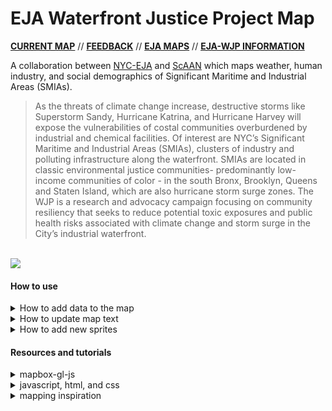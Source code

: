 # EJA Waterfront Justice Project Map

															

[**CURRENT MAP**](http://scaan.net/waterfrontmap/) //
[**FEEDBACK**](https://docs.google.com/forms/d/e/1FAIpQLSdLk8yvCCXT2nSOYlmBfkYXnPkRCpsYjNQWkWgdCgHwmcBTrQ/viewform) //
[**EJA MAPS**](http://www.tandfonline.com/doi/full/10.1080/13549839.2014.949644?scroll=top&needAccess=true) //
[**EJA-WJP INFORMATION**](http://www.nyc-eja.org/campaigns/waterfront-justice-project/)     
     
     
A collaboration between [NYC-EJA](http://www.nyc-eja.org/) and [ScAAN](http://scaan.net/) which maps weather, human industry, and social demographics of Significant Maritime and Industrial Areas (SMIAs).    


> As the threats of climate change increase, destructive storms like Superstorm Sandy, Hurricane Katrina, and Hurricane Harvey will expose the vulnerabilities of costal communities overburdened by industrial and chemical facilities. Of interest are NYC’s Significant Maritime and Industrial Areas (SMIAs), clusters of industry and polluting infrastructure along the waterfront. SMIAs are located in classic environmental justice communities- predominantly low-income communities of color - in the south Bronx, Brooklyn, Queens and Staten Island, which are also hurricane storm surge zones. The WJP is a research and advocacy campaign focusing on community resiliency that seeks to reduce potential toxic exposures and public health risks associated with climate change and storm surge in the City’s industrial waterfront.																							
   
   
<br/>
<img src="https://github.com/ScAAN/waterfrontmap/blob/master/Assets/images/demo.gif">

#### How to use
<details><summary> How to add data to the map </summary>
   
A very bare bones guide which assumes some familiarity with mapbox and python.   
1. Convert data to geojson  
2. Validate your geojson (i.e. [mapshaper](https://mapshaper.org/) or something similar)  
3. Take a look at your data with python and do preprocessing or select and existing property in your dataset (i.e. `Perc_POC_P003009`). You can see an example of such a script in `WFM_datahists.ipynb`.   
4. Go to `waterfrontmap.js` and add your geojson as a new source. Alternatively, ask Billy to add your geojson to the vector data. In order to [improve performance](https://www.mapbox.com/help/mapbox-gl-js-performance/), datasets are eventually combined into a single vector tileset using [tippecanoe](https://github.com/mapbox/tippecanoe) which is uploaded to Jalisa Gilmore's mapbox account. This tileset (`data.mbtiles`) can be viewed with [mbview](https://github.com/mapbox/mbview). If you have tippecanoe on your computer, you can use the script at `Processing/tippecanoe.sh` to combine the geojsons into a single vector tileset. Unfortunately, uploading cannot be easily automated, so the person who controls the mapbox account will have to do so.
```javascript
  map.addSource('sealevel2050', {
    "type": "geojson",
    "data": "./Data/SeaLevelRise2050.geojson"
  });
```
5. Go to `waterfrontmap.js` and add a new layer with `map.addLayer`, there are different types of layer such as [fill](https://www.mapbox.com/mapbox-gl-js/style-spec/#layers-fill) or [symbol](https://www.mapbox.com/mapbox-gl-js/style-spec/#layers-symbol) which you can use. Most layers we use will be fill. Set the source as the source as the one made in step 4.   
```javascript
map.addLayer({
  "id": "Sea Level Rise 2050",
  "type": "fill",
  "source": "sealevel2050",
  "paint": {
    "fill-color": "#03a9f4",
    "fill-opacity": 0
  }
},'water2','Bulk Storage Sites','SUPERUND2','CBS','MOSF');
```
6. Add the name and information of your layer in [our google sheet](https://docs.google.com/spreadsheets/d/1u3npfNWjwQl6uyFmSp9pwsJrGEn_bcBkErLjIw9J-z8/edit#gid=734073463) in the layer and legend sheets. See the already filled out fields for how to fill this out.
7. That should be it! But it probably won't be. Common issues are in the geojson geography and data typing.



</details>


<details><summary> How to update map text </summary>   
     
Edit the map text using the instructions on [our google sheet](https://docs.google.com/spreadsheets/d/1u3npfNWjwQl6uyFmSp9pwsJrGEn_bcBkErLjIw9J-z8/edit#gid=734073463).
     


</details>

<details><summary> How to add new sprites</summary>
   
Sprites are icons and patterns used by mapbox, but mapbox only has a limited catalogue of built in sprites. To add new sprites we make a custom mapbox style (we currently use [light v8](https://github.com/jingsam/mapbox-gl-styles/blob/master/Light.json)), and point it at a [custom spritesheet](https://raw.githubusercontent.com/ScAAN/waterfrontmap/master/Assets/sprite), which is a json file containing information about each sprite.   


1. You can download creative commons-licensed icons at [Noun Project](https://thenounproject.com/) if you credit them properly. Or make your own in [Inkscape](https://inkscape.org/en/).   
2. Recolor or resize your icons in Inkscape as needed.   
3. Once you have some icons, add them to the `all_sprites` folder , they must be SVGs (normal NOT inkscape SVG)   
3. Download [`spritezero-cli`](https://github.com/mapbox/spritezero-cli) or some form of [`spritezero`](https://github.com/mapbox/spritezero)   
4. Run `spritezero sprite` and `spritezero sprite@2x` in the directory above `all_sprites` to make sprite sheets. We need both a normal and an `@2x` version for high DPI monitors.   
5. This will create some files: `sprite.png`, `sprite.json`, `sprite@2x.png`, and `sprite@2x.json`. Push these to github. After it updates your new sprites will be available.


</details>

#### Resources and tutorials
<details><summary>mapbox-gl-js</summary>

- [choropleth tutorial](https://www.mapbox.com/help/choropleth-studio-gl-pt-1/)   
- [mapbox-gl-js API](https://www.mapbox.com/mapbox-gl-js/api/)   
- [mapbox-gl-geocoder](https://www.mapbox.com/mapbox-gl-js/example/mapbox-gl-geocoder/)   
- [attaching geocoder to DOM nodes](https://bl.ocks.org/tristen/a09627f01d3a3bc54139d52a5eb01386)   
- [mapbox camera](https://www.mapbox.com/help/how-web-apps-work/#the-camera)   
- [style specification](https://www.mapbox.com/mapbox-gl-js/style-spec/)   
- [exporting python data as geojson](https://geoffboeing.com/2015/10/exporting-python-data-geojson/)   
- [converting to geojson with R](https://blog.exploratory.io/creating-geojson-out-of-shapefile-in-r-40bc0005857d)   

</details>
<details><summary>javascript, html, and css</summary>

- [tabbed browsing](https://www.w3schools.com/howto/howto_js_tabs.asp)    
- [working with JSON](https://developer.mozilla.org/en-US/docs/Learn/JavaScript/Objects/JSON)

</details>

<details><summary>mapping inspiration</summary>

- [#BagItNYC](http://bagitnyc.org/)
- [Manhattan Population Explorer](https://manpopex.us/)   


</details>
